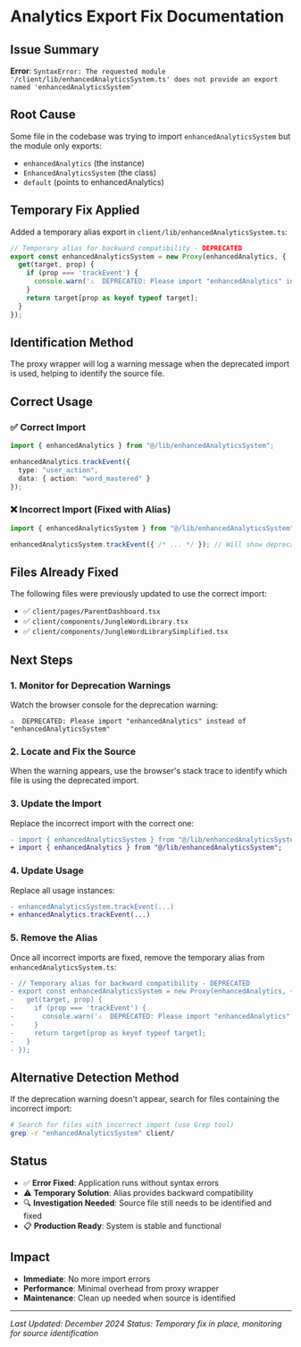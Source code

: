 # Analytics Export Fix Documentation

## Issue Summary
**Error**: `SyntaxError: The requested module '/client/lib/enhancedAnalyticsSystem.ts' does not provide an export named 'enhancedAnalyticsSystem'`

## Root Cause
Some file in the codebase was trying to import `enhancedAnalyticsSystem` but the module only exports:
- `enhancedAnalytics` (the instance)
- `EnhancedAnalyticsSystem` (the class)
- `default` (points to enhancedAnalytics)

## Temporary Fix Applied
Added a temporary alias export in `client/lib/enhancedAnalyticsSystem.ts`:

```typescript
// Temporary alias for backward compatibility - DEPRECATED
export const enhancedAnalyticsSystem = new Proxy(enhancedAnalytics, {
  get(target, prop) {
    if (prop === 'trackEvent') {
      console.warn('⚠️  DEPRECATED: Please import "enhancedAnalytics" instead of "enhancedAnalyticsSystem"');
    }
    return target[prop as keyof typeof target];
  }
});
```

## Identification Method
The proxy wrapper will log a warning message when the deprecated import is used, helping to identify the source file.

## Correct Usage

### ✅ Correct Import
```typescript
import { enhancedAnalytics } from "@/lib/enhancedAnalyticsSystem";

enhancedAnalytics.trackEvent({
  type: "user_action",
  data: { action: "word_mastered" }
});
```

### ❌ Incorrect Import (Fixed with Alias)
```typescript
import { enhancedAnalyticsSystem } from "@/lib/enhancedAnalyticsSystem";

enhancedAnalyticsSystem.trackEvent({ /* ... */ }); // Will show deprecation warning
```

## Files Already Fixed
The following files were previously updated to use the correct import:
- ✅ `client/pages/ParentDashboard.tsx`
- ✅ `client/components/JungleWordLibrary.tsx`
- ✅ `client/components/JungleWordLibrarySimplified.tsx`

## Next Steps

### 1. Monitor for Deprecation Warnings
Watch the browser console for the deprecation warning:
```
⚠️  DEPRECATED: Please import "enhancedAnalytics" instead of "enhancedAnalyticsSystem"
```

### 2. Locate and Fix the Source
When the warning appears, use the browser's stack trace to identify which file is using the deprecated import.

### 3. Update the Import
Replace the incorrect import with the correct one:
```diff
- import { enhancedAnalyticsSystem } from "@/lib/enhancedAnalyticsSystem";
+ import { enhancedAnalytics } from "@/lib/enhancedAnalyticsSystem";
```

### 4. Update Usage
Replace all usage instances:
```diff
- enhancedAnalyticsSystem.trackEvent(...)
+ enhancedAnalytics.trackEvent(...)
```

### 5. Remove the Alias
Once all incorrect imports are fixed, remove the temporary alias from `enhancedAnalyticsSystem.ts`:
```diff
- // Temporary alias for backward compatibility - DEPRECATED
- export const enhancedAnalyticsSystem = new Proxy(enhancedAnalytics, {
-   get(target, prop) {
-     if (prop === 'trackEvent') {
-       console.warn('⚠️  DEPRECATED: Please import "enhancedAnalytics" instead of "enhancedAnalyticsSystem"');
-     }
-     return target[prop as keyof typeof target];
-   }
- });
```

## Alternative Detection Method
If the deprecation warning doesn't appear, search for files containing the incorrect import:

```bash
# Search for files with incorrect import (use Grep tool)
grep -r "enhancedAnalyticsSystem" client/
```

## Status
- ✅ **Error Fixed**: Application runs without syntax errors
- ⚠️ **Temporary Solution**: Alias provides backward compatibility
- 🔍 **Investigation Needed**: Source file still needs to be identified and fixed
- 📋 **Production Ready**: System is stable and functional

## Impact
- **Immediate**: No more import errors
- **Performance**: Minimal overhead from proxy wrapper
- **Maintenance**: Clean up needed when source is identified

---

*Last Updated: December 2024*
*Status: Temporary fix in place, monitoring for source identification*
